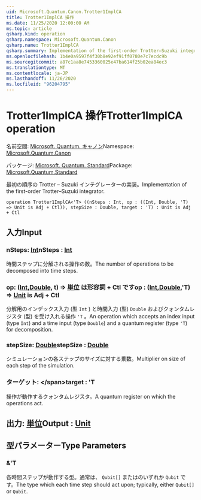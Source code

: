 ```yaml
---
uid: Microsoft.Quantum.Canon.Trotter1ImplCA
title: Trotter1ImplCA 操作
ms.date: 11/25/2020 12:00:00 AM
ms.topic: article
qsharp.kind: operation
qsharp.namespace: Microsoft.Quantum.Canon
qsharp.name: Trotter1ImplCA
qsharp.summary: Implementation of the first-order Trotter–Suzuki integrator.
ms.openlocfilehash: 1b4e0a9597f4f30b8e92ef91ff0780e7c7ecdc9b
ms.sourcegitcommit: a87c1aa8e7453360025e47ba614f25b02ea84ec3
ms.translationtype: MT
ms.contentlocale: ja-JP
ms.lasthandoff: 11/26/2020
ms.locfileid: "96204795"
---
```

# <a name="trotter1implca-operation"></a><span data-ttu-id="598c7-102">Trotter1ImplCA 操作</span><span class="sxs-lookup"><span data-stu-id="598c7-102">Trotter1ImplCA operation</span></span>

<span data-ttu-id="598c7-103">名前空間: [Microsoft. Quantum. キャノン](xref:Microsoft.Quantum.Canon)</span><span class="sxs-lookup"><span data-stu-id="598c7-103">Namespace: [Microsoft.Quantum.Canon](xref:Microsoft.Quantum.Canon)</span></span>

<span data-ttu-id="598c7-104">パッケージ: [Microsoft. Quantum. Standard](https://nuget.org/packages/Microsoft.Quantum.Standard)</span><span class="sxs-lookup"><span data-stu-id="598c7-104">Package: [Microsoft.Quantum.Standard](https://nuget.org/packages/Microsoft.Quantum.Standard)</span></span>


<span data-ttu-id="598c7-105">最初の順序の Trotter – Suzuki インテグレーターの実装。</span><span class="sxs-lookup"><span data-stu-id="598c7-105">Implementation of the first-order Trotter–Suzuki integrator.</span></span>

```qsharp
operation Trotter1ImplCA<'T> ((nSteps : Int, op : ((Int, Double, 'T) => Unit is Adj + Ctl)), stepSize : Double, target : 'T) : Unit is Adj + Ctl
```


## <a name="input"></a><span data-ttu-id="598c7-106">入力</span><span class="sxs-lookup"><span data-stu-id="598c7-106">Input</span></span>

### <a name="nsteps--int"></a><span data-ttu-id="598c7-107">nSteps: [Int](xref:microsoft.quantum.lang-ref.int)</span><span class="sxs-lookup"><span data-stu-id="598c7-107">nSteps : [Int](xref:microsoft.quantum.lang-ref.int)</span></span>

<span data-ttu-id="598c7-108">時間ステップに分解される操作の数。</span><span class="sxs-lookup"><span data-stu-id="598c7-108">The number of operations to be decomposed into time steps.</span></span>


### <a name="op--intdoublet--unit--is-adj--ctl"></a><span data-ttu-id="598c7-109">op: ([Int](xref:microsoft.quantum.lang-ref.int),[Double](xref:microsoft.quantum.lang-ref.double), t) => [単位](xref:microsoft.quantum.lang-ref.unit)  は形容詞 + Ctl です</span><span class="sxs-lookup"><span data-stu-id="598c7-109">op : ([Int](xref:microsoft.quantum.lang-ref.int),[Double](xref:microsoft.quantum.lang-ref.double),'T) => [Unit](xref:microsoft.quantum.lang-ref.unit)  is Adj + Ctl</span></span>

<span data-ttu-id="598c7-110">分解用のインデックス入力 (型 `Int` ) と時間入力 (型) `Double` およびクォンタムレジスタ (型) を受け入れる操作 `'T` 。</span><span class="sxs-lookup"><span data-stu-id="598c7-110">An operation which accepts an index input (type `Int`) and a time input (type `Double`) and a quantum register (type `'T`) for decomposition.</span></span>


### <a name="stepsize--double"></a><span data-ttu-id="598c7-111">stepSize: [Double](xref:microsoft.quantum.lang-ref.double)</span><span class="sxs-lookup"><span data-stu-id="598c7-111">stepSize : [Double](xref:microsoft.quantum.lang-ref.double)</span></span>

<span data-ttu-id="598c7-112">シミュレーションの各ステップのサイズに対する乗数。</span><span class="sxs-lookup"><span data-stu-id="598c7-112">Multiplier on size of each step of the simulation.</span></span>


### <a name="target--t"></a><span data-ttu-id="598c7-113">ターゲット: \</span><span class="sxs-lookup"><span data-stu-id="598c7-113">target : 'T</span></span>

<span data-ttu-id="598c7-114">操作が動作するクォンタムレジスタ。</span><span class="sxs-lookup"><span data-stu-id="598c7-114">A quantum register on which the operations act.</span></span>



## <a name="output--unit"></a><span data-ttu-id="598c7-115">出力: [単位](xref:microsoft.quantum.lang-ref.unit)</span><span class="sxs-lookup"><span data-stu-id="598c7-115">Output : [Unit](xref:microsoft.quantum.lang-ref.unit)</span></span>



## <a name="type-parameters"></a><span data-ttu-id="598c7-116">型パラメーター</span><span class="sxs-lookup"><span data-stu-id="598c7-116">Type Parameters</span></span>

### <a name="t"></a><span data-ttu-id="598c7-117">&</span><span class="sxs-lookup"><span data-stu-id="598c7-117">'T</span></span>

<span data-ttu-id="598c7-118">各時間ステップが動作する型。通常は、 `Qubit[]` またはのいずれか `Qubit` です。</span><span class="sxs-lookup"><span data-stu-id="598c7-118">The type which each time step should act upon; typically, either `Qubit[]` or `Qubit`.</span></span>